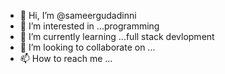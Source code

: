 - 👋 Hi, I’m @sameergudadinni
- 👀 I’m interested in ...programming
- 🌱 I’m currently learning ...full stack devlopment
- 💞️ I’m looking to collaborate on ...
- 📫 How to reach me ...

<!---
sameergudadinni/sameergudadinni is a ✨ special ✨ repository because its `README.md` (this file) appears on your GitHub profile.
You can click the Preview link to take a look at your changes.
--->
